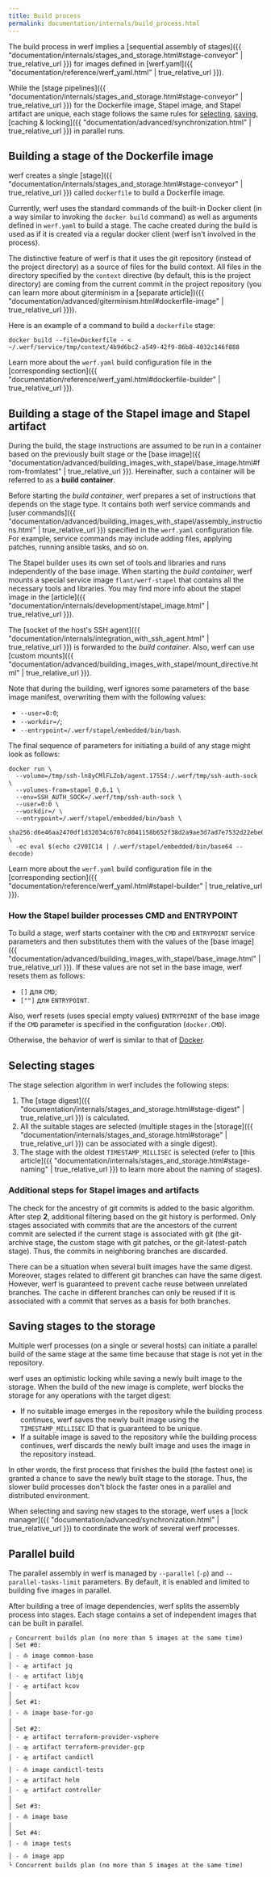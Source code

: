 ```yaml
---
title: Build process
permalink: documentation/internals/build_process.html
---
```


The build process in werf implies a [sequential assembly of stages]({{ "documentation/internals/stages_and_storage.html#stage-conveyor" | true_relative_url }}) for images defined in [werf.yaml]({{ "documentation/reference/werf_yaml.html" | true_relative_url }}).

While the [stage pipelines]({{ "documentation/internals/stages_and_storage.html#stage-conveyor" | true_relative_url }}) for the Dockerfile image, Stapel image, and Stapel artifact are unique, each stage follows the same rules for [selecting](#selecting-stages), [saving](#saving-stages-to-the-storage), [caching & locking]({{ "documentation/advanced/synchronization.html" | true_relative_url }}) in parallel runs.

## Building a stage of the Dockerfile image

werf creates a single [stage]({{ "documentation/internals/stages_and_storage.html#stage-conveyor" | true_relative_url }}) called `dockerfile` to build a Dockerfile image.

Currently, werf uses the standard commands of the built-in Docker client (in a way similar to invoking the `docker build` command) as well as arguments defined in `werf.yaml` to build a stage. The cache created during the build is used as if it is created via a regular docker client (werf isn't involved in the process).

The distinctive feature of werf is that it uses the git repository (instead of the project directory) as a source of files for the build context. All files in the directory specified by the `context` directive  (by default, this is the project directory) are coming from the current commit in the project repository (you can learn more about giterminism in a [separate article])({{ "documentation/advanced/giterminism.html#dockerfile-image" | true_relative_url }})).

Here is an example of a command to build a `dockerfile` stage:

```shell
docker build --file=Dockerfile - < ~/.werf/service/tmp/context/4b9d6bc2-a549-42f9-86b8-4032c146f888
```

Learn more about the `werf.yaml` build configuration file in the [corresponding section]({{ "documentation/reference/werf_yaml.html#dockerfile-builder" | true_relative_url }}).

## Building a stage of the Stapel image and Stapel artifact

During the build, the stage instructions are assumed to be run in a container based on the previously built stage or the [base image]({{ "documentation/advanced/building_images_with_stapel/base_image.html#from-fromlatest" | true_relative_url }}). Hereinafter, such a container will be referred to as a **build container**. 

Before starting the _build container_, werf prepares a set of instructions that depends on the stage type. It contains both werf service commands and [user commands]({{ "documentation/advanced/building_images_with_stapel/assembly_instructions.html" | true_relative_url }}) specified in the `werf.yaml` configuration file. For example, service commands may include adding files, applying patches, running ansible tasks, and so on.

The Stapel builder uses its own set of tools and libraries and runs independently of the base image. When starting the _build container_, werf mounts a special service image `flant/werf-stapel` that contains all the necessary tools and libraries. You may find more info about the stapel image in the [article]({{ "documentation/internals/development/stapel_image.html" | true_relative_url }}).

The [socket of the host's SSH agent]({{ "documentation/internals/integration_with_ssh_agent.html" | true_relative_url }}) is forwarded to the _build container_. Also, werf can use [custom mounts]({{ "documentation/advanced/building_images_with_stapel/mount_directive.html" | true_relative_url }}).

Note that during the building, werf ignores some parameters of the base image manifest, overwriting them with the following values:

- `--user=0:0`;
- `--workdir=/`;
- `--entrypoint=/.werf/stapel/embedded/bin/bash`.

The final sequence of parameters for initiating a build of any stage might look as follows:

```shell
docker run \
  --volume=/tmp/ssh-ln8yCMlFLZob/agent.17554:/.werf/tmp/ssh-auth-sock \
  --volumes-from=stapel_0.6.1 \
  --env=SSH_AUTH_SOCK=/.werf/tmp/ssh-auth-sock \
  --user=0:0 \ 
  --workdir=/ \
  --entrypoint=/.werf/stapel/embedded/bin/bash \
  sha256:d6e46aa2470df1d32034c6707c8041158b652f38d2a9ae3d7ad7e7532d22ebe0 \
  -ec eval $(echo c2V0IC14 | /.werf/stapel/embedded/bin/base64 --decode)
```

Learn more about the `werf.yaml` build configuration file in the [corresponding section]({{ "documentation/reference/werf_yaml.html#stapel-builder" | true_relative_url }}).

### How the Stapel builder processes CMD and ENTRYPOINT

To build a stage, werf starts container with the `CMD` and `ENTRYPOINT` service parameters and then substitutes them with the values of the [base image]({{ "documentation/advanced/building_images_with_stapel/base_image.html" | true_relative_url }}). If these values are not set in the base image, werf resets them as follows:

- `[]` для `CMD`;
- `[""]` для `ENTRYPOINT`.

Also, werf resets (uses special empty values) `ENTRYPOINT` of the base image if the `CMD` parameter is specified in the configuration (`docker.CMD`).

Otherwise, the behavior of werf is similar to that of [Docker](https://docs.docker.com/engine/reference/builder/#understand-how-cmd-and-entrypoint-interact).

## Selecting stages

The stage selection algorithm in werf includes the following steps:

1. The [stage digest]({{ "documentation/internals/stages_and_storage.html#stage-digest" | true_relative_url }}) is calculated.
2. All the suitable stages are selected (multiple stages in the [storage]({{ "documentation/internals/stages_and_storage.html#storage" | true_relative_url }}) can be associated with a single digest).
3. The stage with the oldest `TIMESTAMP_MILLISEC` is selected (refer to [this article]({{ "documentation/internals/stages_and_storage.html#stage-naming" | true_relative_url }}) to learn more about the naming of stages).

### Additional steps for Stapel images and artifacts

The check for the ancestry of git commits is added to the basic algorithm. After step **2**, additional filtering based on the git history is performed. Only stages associated with commits that are the ancestors of the current commit are selected if the current stage is associated with git (the git-archive stage, the custom stage with git patches, or the git-latest-patch stage). Thus, the commits in neighboring branches are discarded.

There can be a situation when several built images have the same digest. Moreover, stages related to different git branches can have the same digest. However, werf is guaranteed to prevent cache reuse between unrelated branches. The cache in different branches can only be reused if it is associated with a commit that serves as a basis for both branches.

## Saving stages to the storage

Multiple werf processes (on a single or several hosts) can initiate a parallel build of the same stage at the same time because that stage is not yet in the repository.

werf uses an optimistic locking while saving a newly built image to the storage. When the build of the new image is complete, werf blocks the storage for any operations with the target digest:

- If no suitable image emerges in the repository while the building process continues, werf saves the newly built image using the `TIMESTAMP_MILLISEC` ID that is guaranteed to be unique.
- If a suitable image is saved to the repository while the building process continues, werf discards the newly built image and uses the image in the repository instead.

In other words, the first process that finishes the build (the fastest one) is granted a chance to save the newly built stage to the storage. Thus, the slower build processes don't block the faster ones in a parallel and distributed environment.

When selecting and saving new stages to the storage, werf uses a [lock manager]({{ "documentation/advanced/synchronization.html" | true_relative_url }}) to coordinate the work of several werf processes.

## Parallel build

The parallel assembly in werf is managed by `--parallel` (`-p`) and `--parallel-tasks-limit` parameters. By default, it is enabled and limited to building five images in parallel.

After building a tree of image dependencies, werf splits the assembly process into stages. Each stage contains a set of independent images that can be built in parallel.

```shell
┌ Concurrent builds plan (no more than 5 images at the same time)
│ Set #0:
│ - ⛵ image common-base
│ - 🛸 artifact jq
│ - 🛸 artifact libjq
│ - 🛸 artifact kcov
│ 
│ Set #1:
│ - ⛵ image base-for-go
│ 
│ Set #2:
│ - 🛸 artifact terraform-provider-vsphere
│ - 🛸 artifact terraform-provider-gcp
│ - 🛸 artifact candictl
│ - ⛵ image candictl-tests
│ - 🛸 artifact helm
│ - 🛸 artifact controller
│ 
│ Set #3:
│ - ⛵ image base
│ 
│ Set #4:
│ - ⛵ image tests
│ - ⛵ image app
└ Concurrent builds plan (no more than 5 images at the same time)
```
